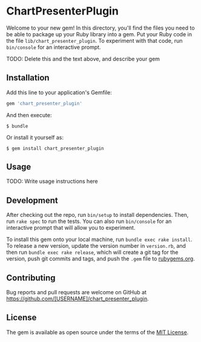 # ChartPresenterPlugin

Welcome to your new gem! In this directory, you'll find the files you need to be able to package up your Ruby library into a gem. Put your Ruby code in the file `lib/chart_presenter_plugin`. To experiment with that code, run `bin/console` for an interactive prompt.

TODO: Delete this and the text above, and describe your gem

## Installation

Add this line to your application's Gemfile:

```ruby
gem 'chart_presenter_plugin'
```

And then execute:

    $ bundle

Or install it yourself as:

    $ gem install chart_presenter_plugin

## Usage

TODO: Write usage instructions here

## Development

After checking out the repo, run `bin/setup` to install dependencies. Then, run `rake spec` to run the tests. You can also run `bin/console` for an interactive prompt that will allow you to experiment.

To install this gem onto your local machine, run `bundle exec rake install`. To release a new version, update the version number in `version.rb`, and then run `bundle exec rake release`, which will create a git tag for the version, push git commits and tags, and push the `.gem` file to [rubygems.org](https://rubygems.org).

## Contributing

Bug reports and pull requests are welcome on GitHub at https://github.com/[USERNAME]/chart_presenter_plugin.

## License

The gem is available as open source under the terms of the [MIT License](https://opensource.org/licenses/MIT).
